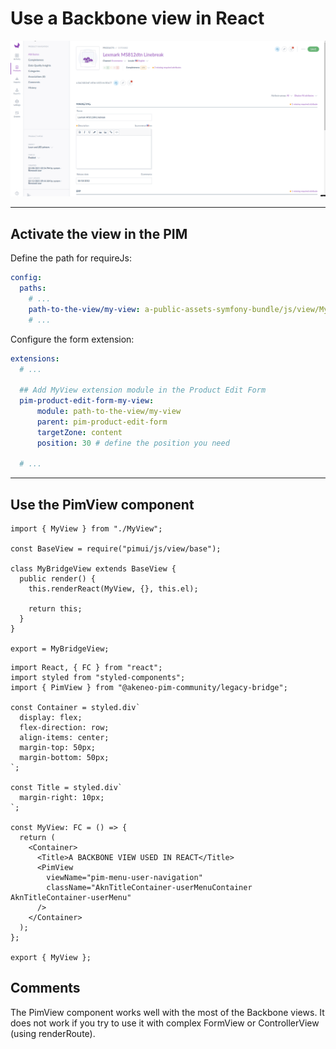# Use a Backbone view in React

![Preview](./images/cookbook_develop_with_react_pim_view.gif)

---

## Activate the view in the PIM

Define the path for requireJs:

```yaml
config:
  paths:
    # ...
    path-to-the-view/my-view: a-public-assets-symfony-bundle/js/view/MyBridgeView.ts
    # ...
```

Configure the form extension:

```yaml
extensions:
  # ...

  ## Add MyView extension module in the Product Edit Form
  pim-product-edit-form-my-view:
      module: path-to-the-view/my-view
      parent: pim-product-edit-form
      targetZone: content
      position: 30 # define the position you need

  # ...
```

---

## Use the PimView component

```tsx
import { MyView } from "./MyView";

const BaseView = require("pimui/js/view/base");

class MyBridgeView extends BaseView {
  public render() {
    this.renderReact(MyView, {}, this.el);

    return this;
  }
}

export = MyBridgeView;
```

```tsx
import React, { FC } from "react";
import styled from "styled-components";
import { PimView } from "@akeneo-pim-community/legacy-bridge";

const Container = styled.div`
  display: flex;
  flex-direction: row;
  align-items: center;
  margin-top: 50px;
  margin-bottom: 50px;
`;

const Title = styled.div`
  margin-right: 10px;
`;

const MyView: FC = () => {
  return (
    <Container>
      <Title>A BACKBONE VIEW USED IN REACT</Title>
      <PimView
        viewName="pim-menu-user-navigation"
        className="AknTitleContainer-userMenuContainer AknTitleContainer-userMenu"
      />
    </Container>
  );
};

export { MyView };
```

## Comments

The PimView component works well with the most of the Backbone views. It does not work if you try to use it with complex FormView or ControllerView (using renderRoute).
